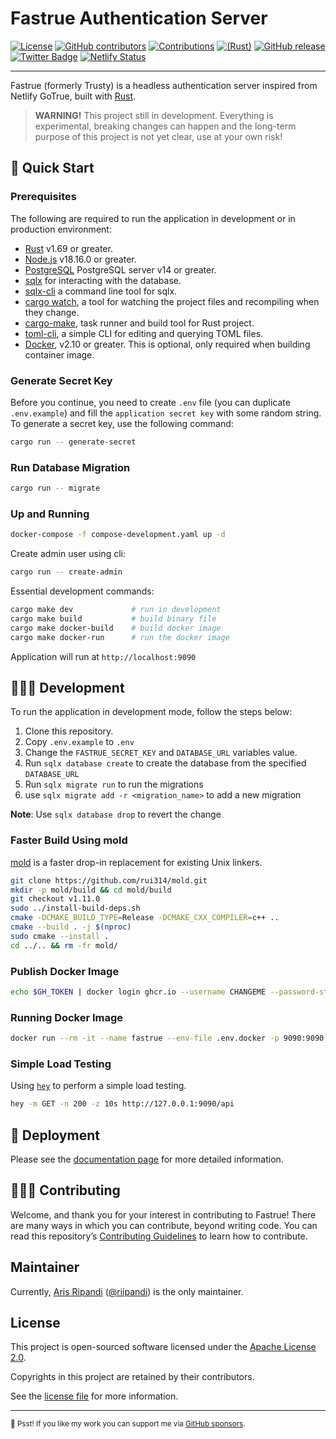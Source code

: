 # Fastrue Authentication Server

[![License](https://badgers.space/github/license/riipandi/fastrue?color=green&corner_radius=0)](./LICENSE)
[![GitHub contributors](https://badgers.space/github/contributors/riipandi/fastrue?color=green&corner_radius=0)](https://github.com/riipandi/fastrue/graphs/contributors)
[![Contributions](https://img.shields.io/badge/Contributions-welcome-blue.svg?style=flat-square)](./CODE_OF_CONDUCT.md)
[![(Rust)](https://img.shields.io/badge/rust-v1.69-orange.svg?style=flat-square&logo=rust)](https://www.rust-lang.org/)
[![GitHub release](https://img.shields.io/github/v/release/riipandi/fastrue?logo=docker&style=flat-square)](https://github.com/riipandi/fastrue/pkgs/container/fastrue)
[![Twitter Badge](https://badgen.net/badge/icon/Follow%20Twitter?icon=twitter&label&color=blue&labelColor=black&style=flat-square)](https://twitter.com/riipandi)
[![Netlify Status](https://api.netlify.com/api/v1/badges/a8f331bd-3c3a-4080-84a3-70cebb40480c/deploy-status)](https://app.netlify.com/sites/fastrue/deploys)

<hr/>

Fastrue (formerly Trusty) is a headless authentication server inspired from Netlify GoTrue, built with [Rust](https://www.rust-lang.org/).

> **WARNING!** This project still in development.
> Everything is experimental, breaking changes can happen and the long-term purpose of this project is not yet clear, use at your own risk!

## 🏁 Quick Start

### Prerequisites

The following are required to run the application in development or in production environment:

- [Rust](https://www.rust-lang.org/tools/install) v1.69 or greater.
- [Node.js](https://nodejs.org/en/download) v18.16.0 or greater.
- [PostgreSQL](https://www.postgresql.org/download/) PostgreSQL server v14 or greater.
- [sqlx](https://crates.io/crates/sqlx) for interacting with the database.
- [sqlx-cli](https://crates.io/crates/sqlx-cli) a command line tool for sqlx.
- [cargo watch](https://crates.io/crates/cargo-watch), a tool for watching the project files and recompiling when they change.
- [cargo-make](https://sagiegurari.github.io/cargo-make/#installation), task runner and build tool for Rust project.
- [toml-cli](https://github.com/gnprice/toml-cli), a simple CLI for editing and querying TOML files.
- [Docker](https://docs.docker.com/engine/install), v2.10 or greater. This is optional, only required when building container image.

### Generate Secret Key

Before you continue, you need to create `.env` file (you can duplicate `.env.example`) and
fill the `application secret key` with some random string. To generate a secret key, use
the following command:

```sh
cargo run -- generate-secret
```

### Run Database Migration

```sh
cargo run -- migrate
```

### Up and Running

```sh
docker-compose -f compose-development.yaml up -d
```

Create admin user using cli:

```sh
cargo run -- create-admin
```

Essential development commands:

```sh
cargo make dev             # run in development
cargo make build           # build binary file
cargo make docker-build    # build docker image
cargo make docker-run      # run the docker image
```

Application will run at `http://localhost:9090`

## 🧑🏻‍💻 Development

To run the application in development mode, follow the steps below:

1. Clone this repository.
2. Copy `.env.example` to `.env`
3. Change the `FASTRUE_SECRET_KEY` and `DATABASE_URL` variables value.
4. Run `sqlx database create` to create the database from the specified `DATABASE_URL`
5. Run `sqlx migrate run` to run the migrations
6. use `sqlx migrate add -r <migration_name>` to add a new migration

**Note**: Use `sqlx database drop` to revert the change

### Faster Build Using mold

[mold](https://github.com/rui314/mold) is a faster drop-in replacement for existing Unix linkers.

```sh
git clone https://github.com/rui314/mold.git
mkdir -p mold/build && cd mold/build
git checkout v1.11.0
sudo ../install-build-deps.sh
cmake -DCMAKE_BUILD_TYPE=Release -DCMAKE_CXX_COMPILER=c++ ..
cmake --build . -j $(nproc)
sudo cmake --install .
cd ../.. && rm -fr mold/
```

### Publish Docker Image

```sh
echo $GH_TOKEN | docker login ghcr.io --username CHANGEME --password-stdin
```

### Running Docker Image

```sh
docker run --rm -it --name fastrue --env-file .env.docker -p 9090:9090 ghcr.io/riipandi/fastrue:edge
```

### Simple Load Testing

Using [`hey`](https://github.com/rakyll/hey) to perform a simple load testing.

```sh
hey -m GET -n 200 -z 10s http://127.0.0.1:9090/api
```

## 🚀 Deployment

Please see the [documentation page](https://fastrue.netlify.app/docs/getting-started/introduction/) for more detailed information.

## 🧑🏻‍💻 Contributing

Welcome, and thank you for your interest in contributing to Fastrue! There are many ways in which you can contribute,
beyond writing code. You can read this repository’s [Contributing Guidelines](./CONTRIBUTING.md) to learn how to contribute.

## Maintainer

Currently, [Aris Ripandi](htps://ripandis.com) ([@riipandi](https://twitter.com/riipandi)) is the only maintainer.

## License

This project is open-sourced software licensed under the [Apache License 2.0][choosealicense].

Copyrights in this project are retained by their contributors.

See the [license file](./LICENSE) for more information.

[choosealicense]: https://choosealicense.com/licenses/apache-2.0/

---

<sub>🤫 Psst! If you like my work you can support me via [GitHub sponsors](https://github.com/sponsors/riipandi).</sub>
